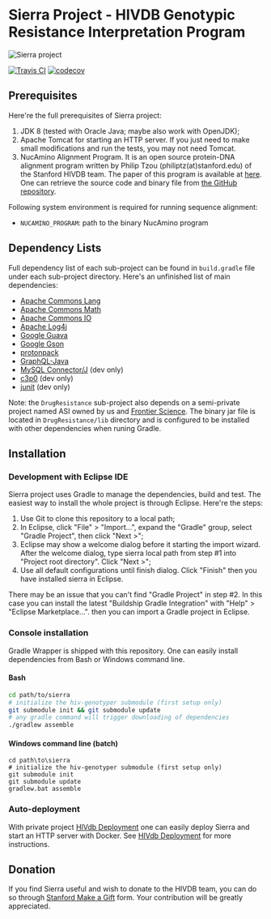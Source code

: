 # Sierra Project - HIVDB Genotypic Resistance Interpretation Program

![Sierra project][sierra-logo]

[![Travis CI](https://api.travis-ci.org/hivdb/sierra.svg?branch=master)](https://travis-ci.org/hivdb/sierra)
[![codecov](https://codecov.io/gh/hivdb/sierra/branch/master/graph/badge.svg)](https://codecov.io/gh/hivdb/sierra)

## Prerequisites

Here're the full prerequisites of Sierra project:

1. JDK 8 (tested with Oracle Java; maybe also work with OpenJDK);
2. Apache Tomcat for starting an HTTP server. If you just need to make small
   modifications and run the tests, you may not need Tomcat.
3. NucAmino Alignment Program. It is an open source protein-DNA alignment
   program written by Philip Tzou (philiptz(at)stanford.edu) of the Stanford
   HIVDB team. The paper of this program is available at
   [here][nucamino-paper]. One can retrieve the source code and binary file
   from [the GitHub repository][nucamino-github].

Following system environment is required for running sequence alignment:

- `NUCAMINO_PROGRAM`: path to the binary NucAmino program

## Dependency Lists

Full dependency list of each sub-project can be found in `build.gradle` file
under each sub-project directory. Here's an unfinished list of main
dependencies:

- [Apache Commons Lang][commons-lang]
- [Apache Commons Math][commons-math]
- [Apache Commons IO][commons-io]
- [Apache Log4j][log4j]
- [Google Guava][guava]
- [Google Gson][gson]
- [protonpack][protonpack]
- [GraphQL-Java][graphql-java]
- [MySQL Connector/J][connector-j] (dev only)
- [c3p0][c3p0] (dev only)
- [junit][junit] (dev only)

Note: the `DrugResistance` sub-project also depends on a semi-private project
named ASI owned by us and [Frontier Science][fstrf]. The binary jar file is
located in `DrugResistance/lib` directory and is configured to be installed
with other dependencies when runing Gradle.


## Installation

### Development with Eclipse IDE

Sierra project uses Gradle to manage the dependencies, build and test. The
easiest way to install the whole project is through Eclipse. Here're the steps:

1. Use Git to clone this repository to a local path;
2. In Eclipse, click "File" > "Import...", expand the "Gradle" group, select
   "Gradle Project", then click "Next >";
3. Eclipse may show a welcome dialog before it starting the import wizard.
   After the welcome dialog, type sierra local path from step #1 into
   "Project root directory". Click "Next >";
4. Use all default configurations until finish dialog. Click "Finish" then you
   have installed sierra in Eclipse.

There may be an issue that you can't find "Gradle Project" in step #2. In this
case you can install the latest "Buildship Gradle Integration" with "Help" >
"Eclipse Marketplace...". then you can import a Gradle project in Eclipse.

### Console installation

Gradle Wrapper is shipped with this repository. One can easily install
dependencies from Bash or Windows command line.

#### Bash

```bash
cd path/to/sierra
# initialize the hiv-genotyper submodule (first setup only)
git submodule init && git submodule update
# any gradle command will trigger downloading of dependencies
./gradlew assemble
```

#### Windows command line (batch)

```winbatch
cd path\to\sierra
# initialize the hiv-genotyper submodule (first setup only)
git submodule init
git submodule update
gradlew.bat assemble
```

### Auto-deployment

With private project [HIVdb Deployment][deployment] one can easily deploy
Sierra and start an HTTP server with Docker. See [HIVdb Deployment][deployment]
for more instructions.


## Donation

If you find Sierra useful and wish to donate to the HIVDB team, you can do
so through [Stanford Make a Gift][donation] form. Your contribution will be
greatly appreciated.


[sierra-logo]: http://hivdb.stanford.edu/DR/webservices/images/Sierra.gif
[nucamino-paper]: https://hivdb.stanford.edu/pages/pdf/Tzou.2017.BMCBioinformatics.pdf
[nucamino-github]: https://github.com/hivdb/nucamino
[deployment]: https://github.com/hivdb/hivdb-deployment
[gradle]: http://gradle.org/
[homebrew]: http://brew.sh/
[commons-lang]: https://commons.apache.org/proper/commons-lang/
[commons-math]: https://commons.apache.org/proper/commons-math/
[commons-io]: https://commons.apache.org/proper/commons-io/
[log4j]: http://logging.apache.org/log4j/
[connector-j]: https://dev.mysql.com/downloads/connector/j/
[guava]: https://github.com/google/guava
[c3p0]: http://www.mchange.com/projects/c3p0/
[gson]: https://github.com/google/gson
[protonpack]: https://github.com/poetix/protonpack
[junit]: http://junit.org/junit4/
[graphql-java]: https://github.com/graphql-java/graphql-java
[fstrf]: https://www.fstrf.org/
[donation]: https://giving.stanford.edu/goto/shafergift
